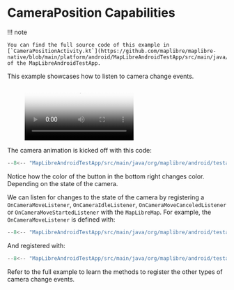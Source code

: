 # CameraPosition Capabilities

!!! note

    You can find the full source code of this example in [`CameraPositionActivity.kt`](https://github.com/maplibre/maplibre-native/blob/main/platform/android/MapLibreAndroidTestApp/src/main/java/org/maplibre/android/testapp/activity/camera/CameraPositionActivity.kt) of the MapLibreAndroidTestApp.

This example showcases how to listen to camera change events.

<figure markdown="span">
  <video controls width="250" poster="https://maplibre-native.s3.eu-central-1.amazonaws.com/android-documentation-resources/cameraposition_thumbnail.jpg">
    <source src="https://maplibre-native.s3.eu-central-1.amazonaws.com/android-documentation-resources/cameraposition.mp4" />
  </video>
</figure>

The camera animation is kicked off with this code: 

```kotlin
--8<-- "MapLibreAndroidTestApp/src/main/java/org/maplibre/android/testapp/activity/camera/CameraPositionActivity.kt:cameraPosition"
```

Notice how the color of the button in the bottom right changes color. Depending on the state of the camera.

We can listen for changes to the state of the camera by registering a `OnCameraMoveListener`, `OnCameraIdleListener`, `OnCameraMoveCanceledListener` or `OnCameraMoveStartedListener` with the `MapLibreMap`. For example, the `OnCameraMoveListener` is defined with:

```kotlin
--8<-- "MapLibreAndroidTestApp/src/main/java/org/maplibre/android/testapp/activity/camera/CameraPositionActivity.kt:moveListener"
```

And registered with:

```kotlin
--8<-- "MapLibreAndroidTestApp/src/main/java/org/maplibre/android/testapp/activity/camera/CameraPositionActivity.kt:addOnCameraMoveListener"
```

Refer to the full example to learn the methods to register the other types of camera change events.
